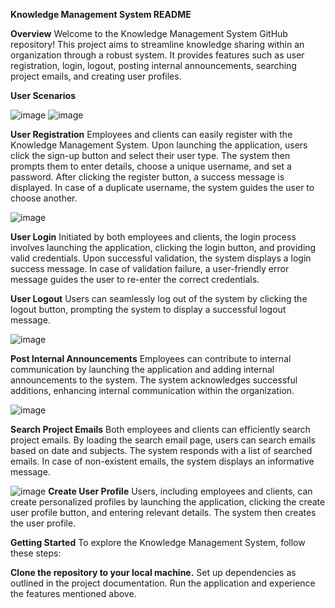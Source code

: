 **Knowledge Management System README**

**Overview**
Welcome to the Knowledge Management System GitHub repository! This project aims to streamline knowledge sharing within an organization through a robust system. It provides features such as user registration, login, logout, posting internal announcements, searching project emails, and creating user profiles.

**User Scenarios**


![image](https://github.com/sujalbthapa/REACTMobileWebComponent/assets/76049433/fa9b7c56-5c68-4242-b36d-c11903260bfe)
![image](https://github.com/sujalbthapa/REACTMobileWebComponent/assets/76049433/68375beb-ae28-4c68-95cf-9a604316075a)


**User Registration**
Employees and clients can easily register with the Knowledge Management System. Upon launching the application, users click the sign-up button and select their user type. The system then prompts them to enter details, choose a unique username, and set a password. After clicking the register button, a success message is displayed. In case of a duplicate username, the system guides the user to choose another.


![image](https://github.com/sujalbthapa/REACTMobileWebComponent/assets/76049433/36b13836-5f65-447a-99f7-16d6f8b29d06)

**User Login**
Initiated by both employees and clients, the login process involves launching the application, clicking the login button, and providing valid credentials. Upon successful validation, the system displays a login success message. In case of validation failure, a user-friendly error message guides the user to re-enter the correct credentials.

**User Logout**
Users can seamlessly log out of the system by clicking the logout button, prompting the system to display a successful logout message.

![image](https://github.com/sujalbthapa/REACTMobileWebComponent/assets/76049433/c9800eb2-de91-4faf-bad1-03ee85e14602)

**Post Internal Announcements**
Employees can contribute to internal communication by launching the application and adding internal announcements to the system. The system acknowledges successful additions, enhancing internal communication within the organization.

![image](https://github.com/sujalbthapa/REACTMobileWebComponent/assets/76049433/4d444801-ca74-4e4b-93a7-d476f348395d)

**Search Project Emails**
Both employees and clients can efficiently search project emails. By loading the search email page, users can search emails based on date and subjects. The system responds with a list of searched emails. In case of non-existent emails, the system displays an informative message.

![image](https://github.com/sujalbthapa/REACTMobileWebComponent/assets/76049433/7c513a12-fcd4-4aa2-b23b-4f715eb1828b)
**Create User Profile**
Users, including employees and clients, can create personalized profiles by launching the application, clicking the create user profile button, and entering relevant details. The system then creates the user profile.

**Getting Started**
To explore the Knowledge Management System, follow these steps:

**Clone the repository to your local machine.**
Set up dependencies as outlined in the project documentation.
Run the application and experience the features mentioned above.

